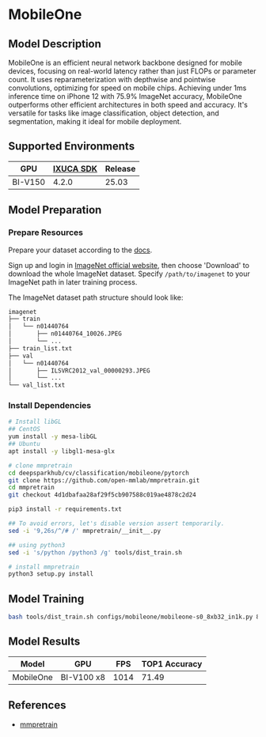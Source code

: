 # MobileOne

## Model Description

MobileOne is an efficient neural network backbone designed for mobile devices, focusing on real-world latency rather
than just FLOPs or parameter count. It uses reparameterization with depthwise and pointwise convolutions, optimizing for
speed on mobile chips. Achieving under 1ms inference time on iPhone 12 with 75.9% ImageNet accuracy, MobileOne
outperforms other efficient architectures in both speed and accuracy. It's versatile for tasks like image
classification, object detection, and segmentation, making it ideal for mobile deployment.

## Supported Environments

| GPU    | [IXUCA SDK](https://gitee.com/deep-spark/deepspark#%E5%A4%A9%E6%95%B0%E6%99%BA%E7%AE%97%E8%BD%AF%E4%BB%B6%E6%A0%88-ixuca) | Release |
|--------|-----------|---------|
| BI-V150 | 4.2.0     |  25.03  |

## Model Preparation

### Prepare Resources

Prepare your dataset according to the
[docs](https://mmpretrain.readthedocs.io/en/latest/user_guides/dataset_prepare.html#prepare-dataset).

Sign up and login in [ImageNet official website](https://www.image-net.org/index.php), then choose 'Download' to
download the whole ImageNet dataset. Specify `/path/to/imagenet` to your ImageNet path in later training process.

The ImageNet dataset path structure should look like:

```bash
imagenet
├── train
│   └── n01440764
│       ├── n01440764_10026.JPEG
│       └── ...
├── train_list.txt
├── val
│   └── n01440764
│       ├── ILSVRC2012_val_00000293.JPEG
│       └── ...
└── val_list.txt
```

### Install Dependencies

```bash
# Install libGL
## CentOS
yum install -y mesa-libGL
## Ubuntu
apt install -y libgl1-mesa-glx

# clone mmpretrain
cd deepsparkhub/cv/classification/mobileone/pytorch
git clone https://github.com/open-mmlab/mmpretrain.git
cd mmpretrain
git checkout 4d1dbafaa28af29f5cb907588c019ae4878c2d24

pip3 install -r requirements.txt

## To avoid errors, let's disable version assert temporarily.
sed -i '9,26s/^/# /' mmpretrain/__init__.py

## using python3
sed -i 's/python /python3 /g' tools/dist_train.sh

# install mmpretrain
python3 setup.py install
```

## Model Training

```bash
bash tools/dist_train.sh configs/mobileone/mobileone-s0_8xb32_in1k.py 8
```

## Model Results

| Model     | GPU        | FPS  | TOP1 Accuracy |
|-----------|------------|------|---------------|
| MobileOne | BI-V100 x8 | 1014 | 71.49         |

## References

- [mmpretrain](https://github.com/open-mmlab/mmpretrain/)
